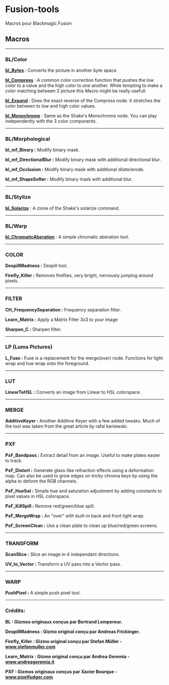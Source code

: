 # Fusion-tools
 Macros pour Blackmagic Fusion


 ## Macros

--------------------------------------------------------------------------------------------------------------

### BL/Color
**[bl_Bytes](/Macros/BL/Color/bl_Bytes)** : Converts the picture in another byte space. 

**[bl_Compress](/Macros/BL/Color/bl_Compress)** : A common color correction function that pushes the low color to a value and the high color to one another. While tempting to make a color matching between 2 picture this Macro might be really usefull.

**[bl_Expand](/Macros/BL/Color/bl_Expand)** : Does the exact reverse of the Compress node. It stretches the color between to low and high color values.

**[bl_Monochrome](/Macros/BL/Color/bl_Monochrome)** : Same as the Shake's Monochrome node. You can play independently with the 3 color components.

--------------------------------------------------------------------------------------------------------------

### BL/Morphological
**bl_mf_Binary :** Modify binary mask.

**bl_mf_DirectionalBlur :** Modify binary mask with additional directional blur.

**bl_mf_Occlusion :** Modify binary mask with additional dilate/erode.

**bl_mf_ShapeSofter :** Modify binary mask with additional blur.

--------------------------------------------------------------------------------------------------------------

### BL/Stylize
**[bl_Solarize](/Macros/BL/Stylize/bl_Solarize)** : A clone of the Shake's solarize command.

--------------------------------------------------------------------------------------------------------------

### BL/Warp
**[bl_ChromaticAberation](/Macros/BL/Warp/bl_ChromaticAberation)** : A simple chromatic aberation tool.

--------------------------------------------------------------------------------------------------------------

### COLOR

**DespillMadness :**
Despill tool.

**Firefly_Killer :**
Removes fireflies, very bright, nervously jumping around pixels.

--------------------------------------------------------------------------------------------------------------

### FILTER
**CH_FrequencySeparation :**
Frequency separation filter.

**Learn_Matrix :**
Apply a Matrix Filter 3x3 to your image

**Sharpen_C :**
Sharpen filter.

--------------------------------------------------------------------------------------------------------------

### LP (Luma Pictures)
**L_Fuse :**
Fuse is a replacement for the merge(over) node. Functions for light wrap and hue wrap onto the foreground.

--------------------------------------------------------------------------------------------------------------

### LUT
**LinearToHSL :**
Converts an image from Linear to HSL colorspace.

--------------------------------------------------------------------------------------------------------------

### MERGE
**AdditiveKeyer :**
Another Additive Keyer with a few added tweaks. Much of the tool was taken from the great article by rafal kaniewski.

--------------------------------------------------------------------------------------------------------------

### PXF
**PxF_Bandpass :**
Extract detail from an image. Useful to make plates easier to track.

**PxF_Distort :**
Generate glass-like refraction effects using a deformation map. Can also be used to grow edges on tricky chroma keys by using the alpha to deform the RGB channels. 

**PxF_HueSat :**
Simple hue and saturation adjustment by adding constants to pixel values in HSL colorspace.

**PxF_KillSpill :**
Remove red/green/blue spill.

**PxF_MergeWrap :**
An "over" with built-in back and front light wrap.

**PxF_ScreenClean :**
Use a clean plate to clean up blue/red/green screens.

--------------------------------------------------------------------------------------------------------------

### TRANSFORM
**ScanSlice :**
Slice an image in 4 independant directions.

**UV_to_Vector :**
Transform a UV pass into a Vector pass.

--------------------------------------------------------------------------------------------------------------

### WARP
**PushPixel :**
A simple push pixel tool.

--------------------------------------------------------------------------------------------------------------

### Crédits:

**BL : Gizmos originaux conçus par Bertrand Lempereur.**

**DespillMadness : Gizmo original conçu par Andreas Frickinger.**

**Firefly_Killer : Gizmo original conçu par Stefan Müller - www.stefanmuller.com**

**Learn_Matrix : Gizmo original conçu par Andrea Geremia - www.andreageremia.it**

**PXF : Gizmos originaux conçus par Xavier Bourque - www.pixelfudger.com**

